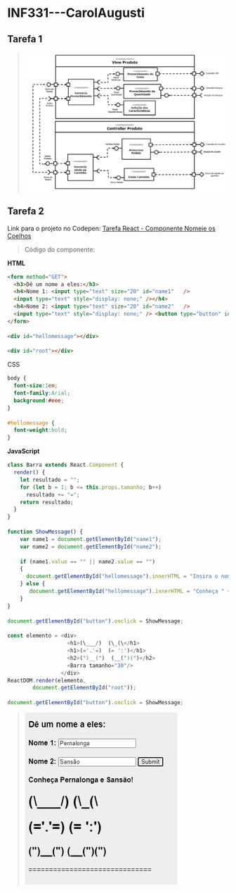 # INF331---CarolAugusti

## Tarefa 1
> 
> ![Diagrama de Subcomponentes](images/Tarefa01.png)

## Tarefa 2
Link para o projeto no Codepen: [Tarefa React - Componente Nomeie os Coelhos](https://codepen.io/caugusti/pen/wvGPeoQ)

> Código do componente:
>
**HTML**
~~~html
<form method="GET">
  <h3>Dê um nome a eles:</h3>
  <h4>Nome 1: <input type="text" size="20" id="name1"   />
  <input type="text" style="display: none;" /></h4>
  <h4>Nome 2: <input type="text" size="20" id="name2"   />
  <input type="text" style="display: none;" /> <button type="button" id="button">Submit</button></h4>
</form>

<div id="hellomessage"></div>

<div id="root"></div>
~~~

CSS
~~~css
body {
  font-size:1em;
  font-family:Arial;
  background:#eee;
}

#hellomessage {
  font-weight:bold;
}
~~~

**JavaScript**
~~~javascript
class Barra extends React.Component {
  render() {
    let resultado = "";
    for (let b = 1; b <= this.props.tamanho; b++)
      resultado += "=";
    return resultado;
  }
}

function ShowMessage() {
    var name1 = document.getElementById("name1");
    var name2 = document.getElementById("name2");
  
    if (name1.value == "" || name2.value == "")
    {
      document.getElementById("hellomessage").innerHTML = "Insira o nome dos dois coelhos!"
    } else {
       document.getElementById("hellomessage").innerHTML = "Conheça " + name1.value + " e " + name2.value + "!";
    }
}

document.getElementById("button").onclick = ShowMessage;

const elemento = <div>
                   <h1>(\___/)  (\_(\</h1>
                   <h1>(='.'=)  (= ':')</h1>
                   <h2>(")__(")  (__(")(")</h2>
                   <Barra tamanho="30"/>
                 </div>
ReactDOM.render(elemento, 
        document.getElementById("root"));

document.getElementById("button").onclick = ShowMessage;
~~~

> ![Tarefa React](images/Tarefa02.png)